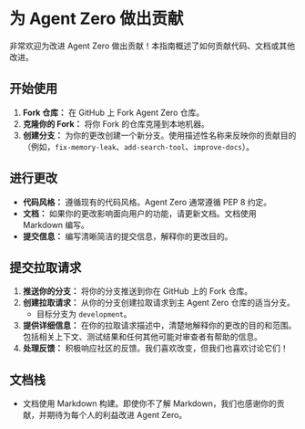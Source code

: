 # 为 Agent Zero 做出贡献

非常欢迎为改进 Agent Zero 做出贡献！本指南概述了如何贡献代码、文档或其他改进。

## 开始使用

1. **Fork 仓库：** 在 GitHub 上 Fork Agent Zero 仓库。
2. **克隆你的 Fork：** 将你 Fork 的仓库克隆到本地机器。
3. **创建分支：** 为你的更改创建一个新分支。使用描述性名称来反映你的贡献目的（例如，`fix-memory-leak`、`add-search-tool`、`improve-docs`）。

## 进行更改

* **代码风格：** 遵循现有的代码风格。Agent Zero 通常遵循 PEP 8 约定。
* **文档：** 如果你的更改影响面向用户的功能，请更新文档。文档使用 Markdown 编写。
* **提交信息：** 编写清晰简洁的提交信息，解释你的更改目的。

## 提交拉取请求

1. **推送你的分支：** 将你的分支推送到你在 GitHub 上的 Fork 仓库。
2. **创建拉取请求：** 从你的分支创建拉取请求到主 Agent Zero 仓库的适当分支。
   * 目标分支为 `development`。
3. **提供详细信息：** 在你的拉取请求描述中，清楚地解释你的更改的目的和范围。包括相关上下文、测试结果和任何其他可能对审查者有帮助的信息。
4. **处理反馈：** 积极响应社区的反馈。我们喜欢改变，但我们也喜欢讨论它们！

## 文档栈

- 文档使用 Markdown 构建。即使你不了解 Markdown，我们也感谢你的贡献，并期待为每个人的利益改进 Agent Zero。